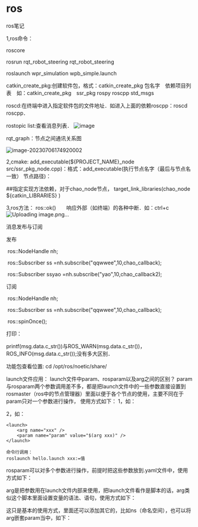 # ros
ros笔记

1,ros命令：

roscore

rosrun rqt_robot_steering rqt_robot_steering

roslaunch wpr_simulation wpb_simple.launch

catkin_create_pkg:创建软件包，格式：catkin_create_pkg 包名字　依赖项目列表　如：catkin_create_pkg　ssr_pkg rospy roscpp std_msgs

roscd:在终端中进入指定软件包的文件地址．如进入上面的依赖roscpp：roscd　roscpp．

rostopic list:查看消息列表．
![image](https://github.com/1875525594/ros/assets/109819399/2b3b6459-12a2-4a87-aac2-5adeb9912062)

 
rqt_graph：节点之间通讯关系图

![image-20230706174920002](/home/gdm0/snap/typora/82/.config/Typora/typora-user-images/image-20230706174920002.png)


2,cmake:
add_executable(${PROJECT_NAME}_node src/ssr_pkg_node.cpp)：格式：add_executable(执行节点名字（最后与节点名一致） 节点路径)：

##指定实现方法依赖，对于chao_node节点，
target_link_libraries(chao_node
  ${catkin_LIBRARIES}
)



3,ros方法：
ros::ok()　　响应外部（如终端）的各种中断．如：ctrl+c
![Uploading image.png…]()


消息发布与订阅

发布

​	ros::NodeHandle nh;

​    ros::Subscriber ss =nh.subscribe("qqwwee",10,chao_callback);

​    ros::Subscriber ssyao =nh.subscribe("yao",10,chao_callback2);

订阅

​	ros::NodeHandle nh;

​	ros::Subscriber ss =nh.subscribe("qqwwee",10,chao_callback);

​	ros::spinOnce();



打印：

printf(msg.data.c_str())与ROS_WARN(msg.data.c_str())，ROS_INFO(msg.data.c_str());没有多大区别．


功能包查看位置:
cd /opt/ros/noetic/share/



launch文件应用：
launch文件中param、rosparam以及arg之间的区别？
param与rosparam两个参数调用差不多，都是把launch文件中的一些参数直接设置到rosmaster（ros中的节点管理器）里面以便于各个节点的使用，主要不同在于param只对一个参数进行操作，
  使用方式如下：
  1，如：
    <param name="name"   value="ture"/>
    
  2，如：
  
    <launch>
        <arg name="xxx" />
        <param name="param" value="$(arg xxx)" />
    </launch>

    命令行调用：
    roslaunch hello.launch xxx:=值

rosparam可以对多个参数进行操作，前提时把这些参数放到.yaml文件中，使用方式如下：
<rosparam file="param.yaml" command="load"/>


arg是把参数用在launch文件内部来使用，把launch文件看作是脚本的话，arg类似这个脚本里面设置变量的语法、语句，使用方式如下：
<arg name="name"  default="value" />


这只是基本的使用方式，里面还可以添加其它的，比如ns（命名空间），也可以将arg嵌套param当中，如下：
<rosparam file="$(find xpkg)param.yaml" command="load" ns="params"/>
<param name="name"   value="$(arg xxx)"/>

